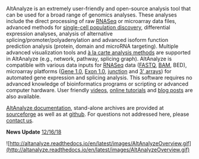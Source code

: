 AltAnalyze is an extremely user-friendly and open-source analysis tool that can be used for a broad range of genomics analyses. These analyses include the direct processing of raw [RNASeq](https://github.com/nsalomonis/altanalyze/wiki/RNASeq) or microarray data files, advanced methods for [single-cell population discovery](http://altanalyze.blogspot.com/2016/08/introducing-powerful-and-easy-to-use.html), differential expression analyses, analysis of alternative splicing/promoter/polyadenylation and advanced isoform function prediction analysis (protein, domain and microRNA targeting). Multiple advanced visualization tools and [à la carte analysis methods](https://github.com/nsalomonis/altanalyze/wiki/Tutorials) are supported in AltAnalyze (e.g., network, pathway, splicing graph). AltAnalyze is compatible with various data inputs for [RNASeq](https://github.com/nsalomonis/altanalyze/wiki/RNASeq) data ([FASTQ](http://altanalyze.blogspot.com/2016/08/using-ultrafast-sequence.html), [BAM](http://altanalyze.blogspot.com/2016/08/bye-bye-bed-files-welcome-bam.html), BED), microarray platforms ([Gene 1.0](https://github.com/nsalomonis/altanalyze/wiki/AffyGeneArray), [Exon 1.0](https://github.com/nsalomonis/altanalyze/wiki/AffyExonArray), [junction](https://github.com/nsalomonis/altanalyze/wiki/JAY) and [3' arrays](https://github.com/nsalomonis/altanalyze/wiki/CompatibleArrays)) for automated gene expression and splicing analysis. This software requires no advanced knowledge of bioinformatics programs or scripting or advanced computer hardware. User friendly [videos](https://www.google.com/#q=altanalyze&tbm=vid), [online tutorials](https://github.com/nsalomonis/altanalyze/wiki/Tutorials) and [blog posts](http://altanalyze.blogspot.com/) are also available.

[AltAnalyze documentation](http://altanalyze.readthedocs.io/), stand-alone archives are provided at [sourceforge](https://sourceforge.net/projects/altanalyze/files/) as well as at [github](https://github.com/nsalomonis/altanalyze). For questions not addressed here, please [contact us](https://github.com/nsalomonis/altanalyze/wiki/ContactUs).

**News Update** [12/16/18](https://github.com/nsalomonis/altanalyze/wiki/News)

![http://altanalyze.readthedocs.io/en/latest/images/AltAnalyzeOverview.gif](http://altanalyze.readthedocs.io/en/latest/images/AltAnalyzeOverview.gif)
